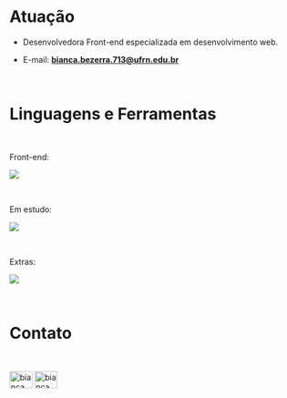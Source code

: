 <h1 align="left">Atuação</h1>

- Desenvolvedora Front-end especializada em desenvolvimento web.<br>

- E-mail: <b>bianca.bezerra.713@ufrn.edu.br</b></p><br>

<h1 align="left">Linguagens e Ferramentas</h1><br>

<p align="left">Front-end:</p>
<p align="left">
  <a href="https://skillicons.dev">
    <img src="https://skillicons.dev/icons?i=html,css,bootstrap,sass,nodejs,js,git" />
  </a>
</p><br>

<p align="left">Em estudo:</p>
<p align="left">
  <a href="https://skillicons.dev">
    <img src="https://skillicons.dev/icons?i=react,vue,ts" />
  </a>
</p><br>

<p align="left">Extras:</p>
<p align="left">
  <a href="https://skillicons.dev">
    <img src="https://skillicons.dev/icons?i=figma,vscode,replit" />
  </a>
</p><br>

<h1 align="left">Contato</h1><br>

<p align="left">
<a href="https://www.linkedin.com/in/bianca-bezerra-pires/" target="blank"><img align="center" src="https://raw.githubusercontent.com/rahuldkjain/github-profile-readme-generator/master/src/images/icons/Social/linked-in-alt.svg" alt="bianca bezerra pires" height="30" width="40" /></a>
<a href="https://www.instagram.com/abobibis/" target="blank"><img align="center" src="https://raw.githubusercontent.com/rahuldkjain/github-profile-readme-generator/master/src/images/icons/Social/instagram.svg" alt="bianca__bezerra" height="30" width="40" /></a>
</p>
